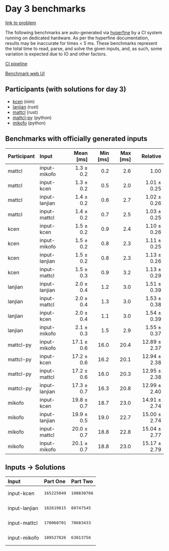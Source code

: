 # Day 3 benchmarks

[link to problem](https://adventofcode.com/2024/day/3)

The following benchmarks are auto-generated via
[hyperfine](https://github.com/sharkdp/hyperfine) by a CI system running on
dedicated hardware. As per the hyperfine documentation, results may be
inaccurate for times < 5 ms. These benchmarks represent the total time to read,
parse, and solve the given inputs, and, as such, some variation is expected due
to IO and other factors.

[CI pipeline](http://ci.papercode.net:8080/teams/main/pipelines/aoc2024)

[Benchmark web UI](https://aoc.ancalagon.black)


## Participants (with solutions for day 3)

- [kcen](https://github.com/kcen/aoc2024) (nim)
- [lanjian](https://github.com/lanjian/aoc-2024) (rust)
- [mattcl](https://github.com/mattcl/aoc2024) (rust)
- [mattcl-py](https://github.com/mattcl/aoc2024-py) (python)
- [mikofo](https://github.com/mikofo/aoc2024) (python)


## Benchmarks with officially generated inputs

| Participant | Input | Mean [ms] | Min [ms] | Max [ms] | Relative |
|:---|:---|---:|---:|---:|---:|
| mattcl | input-mikofo | 1.3 ± 0.2 | 0.2 | 2.6 | 1.00 |
| mattcl | input-kcen | 1.3 ± 0.2 | 0.5 | 2.0 | 1.01 ± 0.25 |
| mattcl | input-lanjian | 1.4 ± 0.2 | 0.6 | 2.7 | 1.02 ± 0.26 |
| mattcl | input-mattcl | 1.4 ± 0.2 | 0.7 | 2.5 | 1.03 ± 0.25 |
| kcen | input-kcen | 1.5 ± 0.2 | 0.9 | 2.4 | 1.10 ± 0.26 |
| kcen | input-mikofo | 1.5 ± 0.2 | 0.8 | 2.3 | 1.11 ± 0.25 |
| kcen | input-lanjian | 1.5 ± 0.2 | 0.8 | 2.3 | 1.13 ± 0.26 |
| kcen | input-mattcl | 1.5 ± 0.3 | 0.9 | 3.2 | 1.13 ± 0.29 |
| lanjian | input-lanjian | 2.0 ± 0.4 | 1.2 | 3.0 | 1.51 ± 0.39 |
| lanjian | input-mattcl | 2.0 ± 0.4 | 1.3 | 3.0 | 1.53 ± 0.38 |
| lanjian | input-kcen | 2.0 ± 0.4 | 1.1 | 3.0 | 1.54 ± 0.39 |
| lanjian | input-mikofo | 2.1 ± 0.3 | 1.5 | 2.9 | 1.55 ± 0.37 |
| mattcl-py | input-mikofo | 17.1 ± 0.6 | 16.0 | 20.4 | 12.89 ± 2.37 |
| mattcl-py | input-kcen | 17.2 ± 0.6 | 16.2 | 20.1 | 12.94 ± 2.38 |
| mattcl-py | input-mattcl | 17.2 ± 0.6 | 16.0 | 20.3 | 12.95 ± 2.38 |
| mattcl-py | input-lanjian | 17.3 ± 0.7 | 16.3 | 20.8 | 12.99 ± 2.40 |
| mikofo | input-kcen | 19.8 ± 0.7 | 18.7 | 23.0 | 14.91 ± 2.74 |
| mikofo | input-lanjian | 19.9 ± 0.5 | 19.0 | 22.7 | 15.00 ± 2.74 |
| mikofo | input-mattcl | 20.0 ± 0.7 | 18.8 | 22.8 | 15.04 ± 2.77 |
| mikofo | input-mikofo | 20.1 ± 0.7 | 18.8 | 23.0 | 15.17 ± 2.79 |


## Inputs -> Solutions

| Input | Part One | Part Two |
|:---|:---|:---|
|input-kcen|<pre>165225049</pre>|<pre>108830766</pre>|
|input-lanjian|<pre>182619815</pre>|<pre>80747545</pre>|
|input-mattcl|<pre>170068701</pre>|<pre>78683433</pre>|
|input-mikofo|<pre>189527826</pre>|<pre>63013756</pre>|